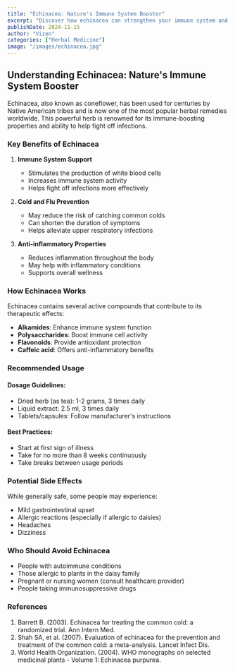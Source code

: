 ```yaml
---
title: "Echinacea: Nature's Immune System Booster"
excerpt: "Discover how echinacea can strengthen your immune system and help fight off colds and infections naturally."
publishDate: 2024-11-15
author: "Vizen"
categories: ["Herbal Medicine"]
image: "/images/echinacea.jpg"
---
```


## Understanding Echinacea: Nature's Immune System Booster

Echinacea, also known as coneflower, has been used for centuries by Native American tribes and is now one of the most popular herbal remedies worldwide. This powerful herb is renowned for its immune-boosting properties and ability to help fight off infections.

### Key Benefits of Echinacea

1. **Immune System Support**
   - Stimulates the production of white blood cells
   - Increases immune system activity
   - Helps fight off infections more effectively

2. **Cold and Flu Prevention**
   - May reduce the risk of catching common colds
   - Can shorten the duration of symptoms
   - Helps alleviate upper respiratory infections

3. **Anti-inflammatory Properties**
   - Reduces inflammation throughout the body
   - May help with inflammatory conditions
   - Supports overall wellness

### How Echinacea Works

Echinacea contains several active compounds that contribute to its therapeutic effects:

- **Alkamides**: Enhance immune system function
- **Polysaccharides**: Boost immune cell activity
- **Flavonoids**: Provide antioxidant protection
- **Caffeic acid**: Offers anti-inflammatory benefits

### Recommended Usage

#### Dosage Guidelines:
- Dried herb (as tea): 1-2 grams, 3 times daily
- Liquid extract: 2.5 ml, 3 times daily
- Tablets/capsules: Follow manufacturer's instructions

#### Best Practices:
- Start at first sign of illness
- Take for no more than 8 weeks continuously
- Take breaks between usage periods

### Potential Side Effects

While generally safe, some people may experience:
- Mild gastrointestinal upset
- Allergic reactions (especially if allergic to daisies)
- Headaches
- Dizziness

### Who Should Avoid Echinacea

- People with autoimmune conditions
- Those allergic to plants in the daisy family
- Pregnant or nursing women (consult healthcare provider)
- People taking immunosuppressive drugs

### References

1. Barrett B. (2003). Echinacea for treating the common cold: a randomized trial. Ann Intern Med.
2. Shah SA, et al. (2007). Evaluation of echinacea for the prevention and treatment of the common cold: a meta-analysis. Lancet Infect Dis.
3. World Health Organization. (2004). WHO monographs on selected medicinal plants - Volume 1: Echinacea purpurea.